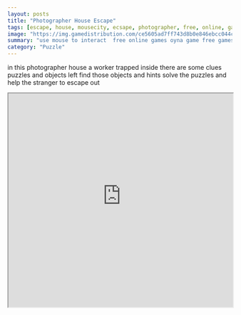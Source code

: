 ```yaml
---
layout: posts
title: "Photographer House Escape"
tags: [escape, house, mousecity, ecsape, photographer, free, online, games, oyna, game, free, games, play, play, games]
image: "https://img.gamedistribution.com/ce5605ad7ff743d8b0e846ebcc044cb3.jpg"
summary: "use mouse to interact  free online games oyna game free games play play games"
category: "Puzzle"
---
```


in this photographer house a worker trapped inside there are some clues puzzles and objects left find those objects and hints solve the puzzles and help the stranger to escape out

<iframe width="100%" height="480px;" src="https://flash.gamedistribution.com?game=ce5605ad7ff743d8b0e846ebcc044cb3"></iframe>